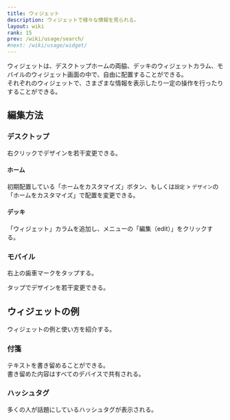 ```yaml
---
title: ウィジェット
description: ウィジェットで様々な情報を見られる。
layout: wiki
rank: 15
prev: /wiki/usage/search/
#next: /wiki/usage/widget/
---
```

ウィジェットは、デスクトップホームの両脇、デッキのウィジェットカラム、モバイルのウィジェット画面の中で、自由に配置することができる。  
それぞれのウィジェットで、さまざまな情報を表示したり一定の操作を行ったりすることができる。

## 編集方法
### デスクトップ
右クリックでデザインを若干変更できる。

#### ホーム
初期配置している「ホームをカスタマイズ」ボタン、もしくは`設定` > `デザイン`の「ホームをカスタマイズ」で配置を変更できる。

#### デッキ
「ウィジェット」カラムを追加し、メニューの「編集（edit）」をクリックする。

### モバイル
右上の歯車マークをタップする。

タップでデザインを若干変更できる。

## ウィジェットの例
ウィジェットの例と使い方を紹介する。

### 付箋
テキストを書き留めることができる。  
書き留めた内容はすべてのデバイスで共有される。

### ハッシュタグ
多くの人が話題にしているハッシュタグが表示される。
